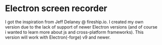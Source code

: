 # Electron screen recorder  
I got the inspiration from Jeff Delaney @ fireship.io. I created my own version due to the lack of support of newer Electron versions (and of course i wanted to learn more about js and cross-platform frameworks). This version will work with Electron(-forge) v9 and newer.  
  
